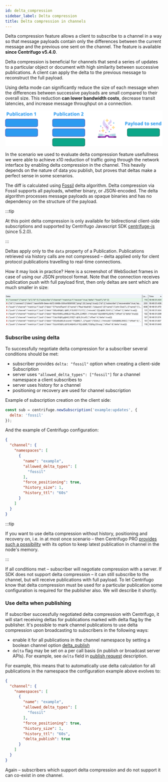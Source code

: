 ```yaml
---
id: delta_compression
sidebar_label: Delta compression
title: Delta compression in channels
---
```


Delta compression feature allows a client to subscribe to a channel in a way so that message payloads contain only the differences between the current message and the previous one sent on the channel. The feature is available **since Centrifugo v5.4.0**.

Delta compression is beneficial for channels that send a series of updates to a particular object or document with high similarity between successive publications. A client can apply the delta to the previous message to reconstruct the full payload.

Using delta mode can significantly reduce the size of each message when the differences between successive payloads are small compared to their overall size. This reduction **can lower bandwidth costs**, decrease transit latencies, and increase message throughput on a connection.

![delta frames](/img/delta_abstract.png)

In the scenario we used to evaluate delta compression feature usefullness we were able to achieve x10 reduction of traffic going through the network interface by enabling delta compression in the channel. This heavily depends on the nature of data you publish, but proves that deltas make a perfect sense in some scenarios.

The diff is calculated using [Fossil](https://fossil-scm.org/home/doc/tip/www/delta_format.wiki) delta algorithm. Delta compression via Fossil supports all payloads, whether binary, or JSON-encoded. The delta algorithm processes message payloads as opaque binaries and has no dependency on the structure of the payload.

:::tip

At this point delta compression is only available for bidirectional client-side subscriptions and supported by Centrifugo Javascript SDK [centrifuge-js](https://github.com/centrifugal/centrifuge-js) (since 5.2.0).

:::

Deltas apply only to the `data` property of a Publication. Publications retrieved via history calls are not compressed – delta applied only for clent protocol publications travelling to real-time connections.

How it may look in practice? Here is a screenshot of WebSocket frames in case of using our JSON protocol format. Note that the connection receives publication push with full payload first, then only deltas are sent which are much smaller in size:

![delta frames](/img/delta_frames.png)

### Subscribe using delta

To successfully negotiate delta compression for a subscriber several conditions should be met:

* subscriber provides `delta: "fossil"` option when creating a client-side Subscription
* server uses `"allowed_delta_types": ["fossil"]` for a channel namespace a client subscribes to
* server uses history for a channel
* positioning or recovery are used for channel subscription

Example of subscription creation on the client side:

```javascript
const sub = centrifuge.newSubscription('example:updates', {
  delta: 'fossil'
});
```

And the example of Centrifugo configuration:

```json title="config.json"
{
  "channel": {
    "namespaces": [
      {
        "name": "example",
        "allowed_delta_types": [
          "fossil"
        ],
        "force_positioning": true,
        "history_size": 1,
        "history_ttl": "60s"
      }
    ]
  }
}
```

:::tip

If you want to use delta compression without history, positioning and recovery on, i.e. in at most once scenario – then Centrifugo PRO [provides such a possibility](../pro/delta_at_most_once.md) with its option to keep latest publication in channel in the node's memory.

:::

If all conditions met – subscriber will negotiate compression with a server. If SDK does not support delta compression – it can still subscribe to the channel, but will receive publications with full payload. To let Centrifugo know that delta compression must be used for a particular publication some configuration is required for the publisher also. We will describe it shortly.

### Use delta when publishing

If subscriber successfully negotiated delta compression with Centrifugo, it will start receiving deltas for publications marked with delta flag by the publisher. It's possible to mark channel publications to use delta compression upon broadcasting to subscribers in the following ways:

* enable it for all publications in the channel namespace by setting a boolean channel option [delta_publish](./channels.md#delta_publish)
* `delta` flag may be set on a per call basis (in publish or broadcast server APIs). For example, see `delta` field in [publish request](./server_api.md#publish-request) description.

For example, this means that to automatically use delta calculation for all publications in the namespace the configuration example above evolves to:

```json title="config.json"
{
  "channel": {
    "namespaces": [
      {
        "name": "example",
        "allowed_delta_types": [
          "fossil"
        ],
        "force_positioning": true,
        "history_size": 1,
        "history_ttl": "60s",
        "delta_publish": true
      }
    ]
  }
}
```

Again – subscribers which support delta compression and do not support it can co-exist in one channel.
